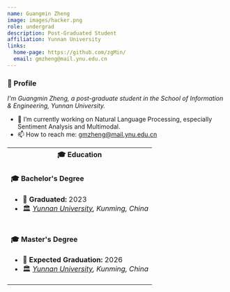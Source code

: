 ```yaml
---
name: Guangmin Zheng
image: images/hacker.png
role: undergrad
description: Post-Graduated Student
affiliation: Yunnan University
links:
  home-page: https://github.com/zgMin/
  email: gmzheng@mail.ynu.edu.cn
---
```

<div class="profile-container">
        <h3>👋 Profile</h3>
        <p><em>I'm Guangmin Zheng, a post-graduate student in the School of Information &amp; Engineering, Yunnan University.</em></p>
        <ul>
            <li>🔭 I’m currently working on Natural Language Processing, especially Sentiment Analysis and Multimodal.</li>
            <li>📫 How to reach me: <a href="mailto:gmzheng@mail.ynu.edu.cn">gmzheng@mail.ynu.edu.cn</a></li>
        </ul>

<table>
    <tr>
        <th colspan="2">🎓 Education</th>
    </tr>
    <tr>
        <td colspan="2">
            <h4>🎓 Bachelor's Degree</h4>
            <ul>
                <li>📅 <strong>Graduated:</strong> 2023</li>
                <li>🏛️ <em><a href="https://www.ynu.edu.cn/">Yunnan University</a>, Kunming, China</em></li>
            </ul>
        </td>
    </tr>
    <tr>
        <td colspan="2">
            <h4>🎓 Master's Degree</h4>
            <ul>
                <li>📅 <strong>Expected Graduation:</strong> 2026</li>
                <li>🏛️ <em><a href="https://www.ynu.edu.cn/">Yunnan University</a>, Kunming, China</em></li>
            </ul>
        </td>
    </tr>
</table>

        
</div>
